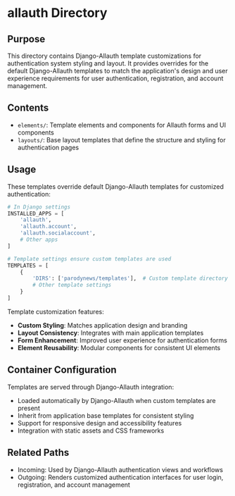 
# allauth Directory

## Purpose
This directory contains Django-Allauth template customizations for authentication system styling and layout. It provides overrides for the default Django-Allauth templates to match the application's design and user experience requirements for user authentication, registration, and account management.

## Contents
- `elements/`: Template elements and components for Allauth forms and UI components
- `layouts/`: Base layout templates that define the structure and styling for authentication pages

## Usage
These templates override default Django-Allauth templates for customized authentication:

```python
# In Django settings
INSTALLED_APPS = [
    'allauth',
    'allauth.account',
    'allauth.socialaccount',
    # Other apps
]

# Template settings ensure custom templates are used
TEMPLATES = [
    {
        'DIRS': ['parodynews/templates'],  # Custom template directory
        # Other template settings
    }
]
```

Template customization features:
- **Custom Styling**: Matches application design and branding
- **Layout Consistency**: Integrates with main application templates
- **Form Enhancement**: Improved user experience for authentication forms
- **Element Reusability**: Modular components for consistent UI elements

## Container Configuration
Templates are served through Django-Allauth integration:
- Loaded automatically by Django-Allauth when custom templates are present
- Inherit from application base templates for consistent styling
- Support for responsive design and accessibility features
- Integration with static assets and CSS frameworks

## Related Paths
- Incoming: Used by Django-Allauth authentication views and workflows
- Outgoing: Renders customized authentication interfaces for user login, registration, and account management
